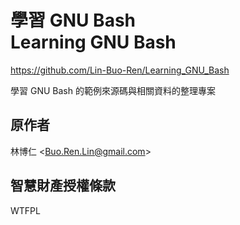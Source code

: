 # 學習 GNU Bash<br />Learning GNU Bash
<https://github.com/Lin-Buo-Ren/Learning_GNU_Bash>

學習 GNU Bash 的範例來源碼與相關資料的整理專案

## 原作者
林博仁 &lt;<Buo.Ren.Lin@gmail.com>&gt;

## 智慧財產授權條款
WTFPL

